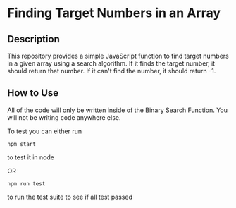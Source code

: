 # Finding Target Numbers in an Array

## Description

This repository provides a simple JavaScript function to find target numbers in a given array using a search algorithm. If it finds the target number, it should return that number. If it can't find the number, it should return -1.

## How to Use

All of the code will only be written inside of the Binary Search Function. You will not be writing code anywhere else.

To test you can either run

```
npm start
```

to test it in node

OR

```
npm run test
```

to run the test suite to see if all test passed
